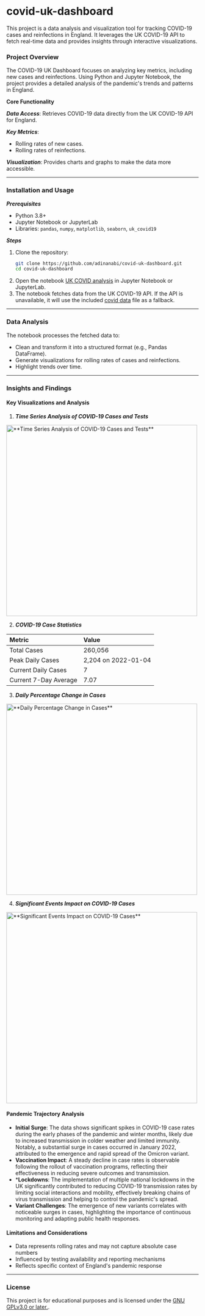 # covid-uk-dashboard
This project is a data analysis and visualization tool for tracking COVID-19 cases and reinfections in England. It leverages the UK COVID-19 API to fetch real-time data and provides insights through interactive visualizations.

### Project Overview 
The COVID-19 UK Dashboard focuses on analyzing key metrics, including new cases and reinfections. Using Python and Jupyter Notebook, the project provides a detailed analysis of the pandemic's trends and patterns in England.

**Core Functionality**

***Data Access***: Retrieves COVID-19 data directly from the UK COVID-19 API for England.

***Key Metrics***:
- Rolling rates of new cases.
- Rolling rates of reinfections.

***Visualization***: Provides charts and graphs to make the data more accessible.

---
### Installation and Usage 
***Prerequisites***
- Python 3.8+
- Jupyter Notebook or JupyterLab
- Libraries: `pandas`, `numpy`, `matplotlib`, `seaborn`, `uk_covid19`

***Steps***
1. Clone the repository:
   ```bash
   git clone https://github.com/adinanabi/covid-uk-dashboard.git
   cd covid-uk-dashboard
2. Open the notebook [UK COVID analysis](./uk_covid_analysis.ipynb) in Jupyter Notebook or JupyterLab.
3. The notebook fetches data from the UK COVID-19 API. If the API is unavailable, it will use the included [covid data](./timeseries.json) file as a fallback.

---
### Data Analysis
The notebook processes the fetched data to:
- Clean and transform it into a structured format (e.g., Pandas DataFrame).
- Generate visualizations for rolling rates of cases and reinfections.
- Highlight trends over time.

---
### Insights and Findings
#### Key Visualizations and Analysis
1. ***Time Series Analysis of COVID-19 Cases and Tests***
   
<img src="./screenshots/cases_vs_tests.png" alt="**Time Series Analysis of COVID-19 Cases and Tests**" width="500" height="auto">

2. ***COVID-19 Case Statistics***

| Metric | Value |
| :--- | :--- |
| Total Cases |260,056 |
| Peak Daily Cases | 2,204 on 2022-01-04 |
| Current Daily Cases | 7 |
| Current 7-Day Average | 7.07 |

3. ***Daily Percentage Change in Cases***

<img src="./screenshots/percentage_change.png" alt="**Daily Percentage Change in Cases**" width="500" height="auto">

4. ***Significant Events Impact on COVID-19 Cases***

<img src="./screenshots/events.png" alt="**Significant Events Impact on COVID-19 Cases**" width="500" height="auto">



#### Pandemic Trajectory Analysis
- **Initial Surge**: The data shows significant spikes in COVID-19 case rates during the early phases of the pandemic and winter months, likely due to increased transmission in colder weather and limited immunity. Notably, a substantial surge in cases occurred in January 2022, attributed to the emergence and rapid spread of the Omicron variant.
- **Vaccination Impact**: A steady decline in case rates is observable following the rollout of vaccination programs, reflecting their effectiveness in reducing severe outcomes and transmission.
- ***Lockdowns**: The implementation of multiple national lockdowns in the UK significantly contributed to reducing COVID-19 transmission rates by limiting social interactions and mobility, effectively breaking chains of virus transmission and helping to control the pandemic's spread.
- **Variant Challenges**: The emergence of new variants correlates with noticeable surges in cases, highlighting the importance of continuous monitoring and adapting public health responses.

#### Limitations and Considerations
- Data represents rolling rates and may not capture absolute case numbers
- Influenced by testing availability and reporting mechanisms
- Reflects specific context of England's pandemic response

---
### License
This project is for educational purposes and is licensed under the [GNU GPLv3.0 or later.](./LICENSE).




